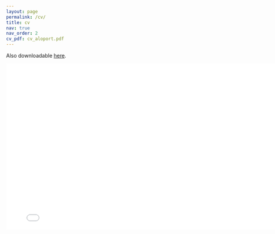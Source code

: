 ```yaml
---
layout: page
permalink: /cv/
title: cv
nav: true
nav_order: 2
cv_pdf: cv_aloport.pdf
---
```


Also downloadable <a href="/assets/pdf/cv_aloport080624.pdf">here</a>.

<div style="--aspect-ratio: 16/9;">
  <iframe
    src="/assets/pdf/cv_aloport080624.pdf"
    width="800"
    height="450"
    frameborder="0"
  >
  </iframe>
</div>
